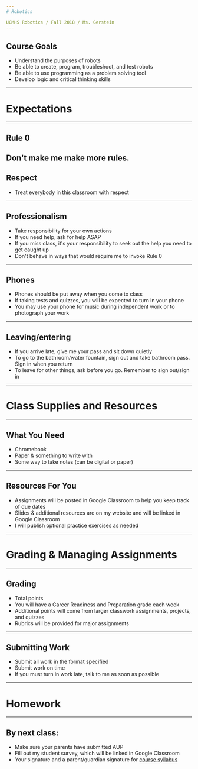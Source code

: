 ```yaml
---
# Robotics

UCMHS Robotics / Fall 2018 / Ms. Gerstein
---
```

## Course Goals

* Understand the purposes of robots
* Be able to create, program, troubleshoot, and test robots
* Be able to use programming as a problem solving tool
* Develop logic and critical thinking skills
---
# Expectations
---
## Rule 0

Don't make me make more rules.
---
## Respect

* Treat everybody in this classroom with respect
---
## Professionalism

* Take responsibility for your own actions
* If you need help, ask for help ASAP
* If you miss class, it's your responsibility to seek out the help you need to get caught up
* Don't behave in ways that would require me to invoke Rule 0
---
## Phones

* Phones should be put away when you come to class
* If taking tests and quizzes, you will be expected to turn in your phone
* You may use your phone for music during independent work or to photograph your work
---
## Leaving/entering

* If you arrive late, give me your pass and sit down quietly
* To go to the bathroom/water fountain, sign out and take bathroom pass. Sign in when you return
* To leave for other things, ask before you go. Remember to sign out/sign in
---
# Class Supplies and Resources
---
## What You Need

* Chromebook
* Paper & something to write with
* Some way to take notes (can be digital or paper)
---
## Resources For You

* Assignments will be posted in Google Classroom to help you keep track of due dates
* Slides & additional resources are on my website and will be linked in Google Classroom
* I will publish optional practice exercises as needed
---
# Grading & Managing Assignments
---
## Grading

* Total points
* You will have a Career Readiness and Preparation grade each week
* Additional points will come from larger classwork assignments, projects, and quizzes
* Rubrics will be provided for major assignments
---
## Submitting Work

* Submit all work in the format specified
* Submit work on time
* If you must turn in work late, talk to me as soon as possible
---
# Homework
---
## By next class:

* Make sure your parents have submitted AUP
* Fill out my student survey, which will be linked in Google Classroom
* Your signature and a parent/guardian signature for [course syllabus](https://gersteinj.github.io/robotics-18/)
